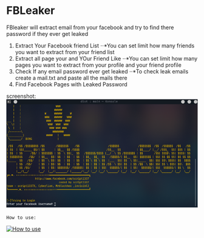 # FBLeaker
FBleaker will extract email from your facebook and try to find there password if they ever get leaked

1. Extract Your Facebook friend List
⋅⋅*You can set limit how many friends you want to extract from your friend list
2. Extract all page your and YOur Friend Like
⋅⋅*You can set limit how many pages you want to extract from your profile and your friend profile
3. Check If any email password ever get leaked
⋅⋅*To check leak emails create a mail.txt and paste all the mails there
4. Find Facebook Pages with Leaked Password

screenshot: 
![alt text](https://github.com/ScRiPt1337/FBLeaker/blob/master/root1x.png "screenshot")

`How to use:`

[![How to use](http://img.youtube.com/vi/YrEL5qc7hqE/1.jpg)](http://www.youtube.com/watch?v=YrEL5qc7hqE)
